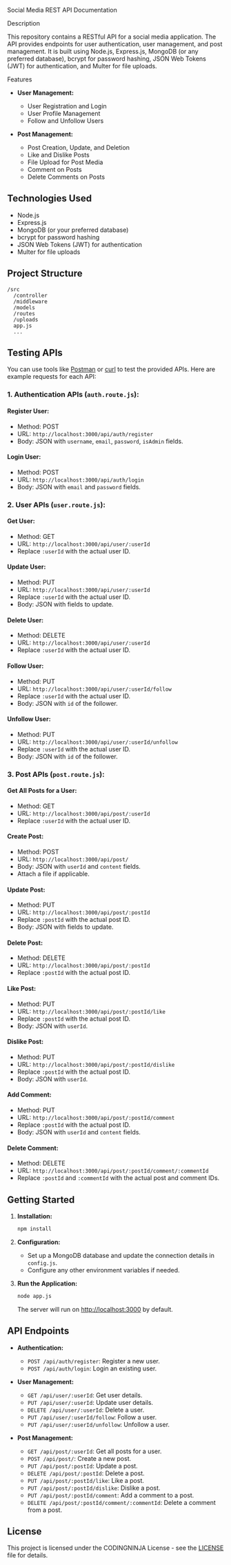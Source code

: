  Social Media REST API Documentation

Description

This repository contains a RESTful API for a social media application. The API provides endpoints for user authentication, user management, and post management. It is built using Node.js, Express.js, MongoDB (or any preferred database), bcrypt for password hashing, JSON Web Tokens (JWT) for authentication, and Multer for file uploads.

Features

- **User Management:**
  - User Registration and Login
  - User Profile Management
  - Follow and Unfollow Users

- **Post Management:**
  - Post Creation, Update, and Deletion
  - Like and Dislike Posts
  - File Upload for Post Media
  - Comment on Posts
  - Delete Comments on Posts

## Technologies Used

- Node.js
- Express.js
- MongoDB (or your preferred database)
- bcrypt for password hashing
- JSON Web Tokens (JWT) for authentication
- Multer for file uploads

## Project Structure

```
/src
  /controller
  /middleware
  /models
  /routes
  /uploads
  app.js
  ...
```

## Testing APIs

You can use tools like [Postman](https://www.postman.com/) or [curl](https://curl.se/) to test the provided APIs. Here are example requests for each API:

### 1. Authentication APIs (`auth.route.js`):

#### Register User:
- Method: POST
- URL: `http://localhost:3000/api/auth/register`
- Body: JSON with `username`, `email`, `password`, `isAdmin` fields.

#### Login User:
- Method: POST
- URL: `http://localhost:3000/api/auth/login`
- Body: JSON with `email` and `password` fields.

### 2. User APIs (`user.route.js`):

#### Get User:
- Method: GET
- URL: `http://localhost:3000/api/user/:userId`
- Replace `:userId` with the actual user ID.

#### Update User:
- Method: PUT
- URL: `http://localhost:3000/api/user/:userId`
- Replace `:userId` with the actual user ID.
- Body: JSON with fields to update.

#### Delete User:
- Method: DELETE
- URL: `http://localhost:3000/api/user/:userId`
- Replace `:userId` with the actual user ID.

#### Follow User:
- Method: PUT
- URL: `http://localhost:3000/api/user/:userId/follow`
- Replace `:userId` with the actual user ID.
- Body: JSON with `id` of the follower.

#### Unfollow User:
- Method: PUT
- URL: `http://localhost:3000/api/user/:userId/unfollow`
- Replace `:userId` with the actual user ID.
- Body: JSON with `id` of the follower.

### 3. Post APIs (`post.route.js`):

#### Get All Posts for a User:
- Method: GET
- URL: `http://localhost:3000/api/post/:userId`
- Replace `:userId` with the actual user ID.

#### Create Post:
- Method: POST
- URL: `http://localhost:3000/api/post/`
- Body: JSON with `userId` and `content` fields.
- Attach a file if applicable.

#### Update Post:
- Method: PUT
- URL: `http://localhost:3000/api/post/:postId`
- Replace `:postId` with the actual post ID.
- Body: JSON with fields to update.

#### Delete Post:
- Method: DELETE
- URL: `http://localhost:3000/api/post/:postId`
- Replace `:postId` with the actual post ID.

#### Like Post:
- Method: PUT
- URL: `http://localhost:3000/api/post/:postId/like`
- Replace `:postId` with the actual post ID.
- Body: JSON with `userId`.

#### Dislike Post:
- Method: PUT
- URL: `http://localhost:3000/api/post/:postId/dislike`
- Replace `:postId` with the actual post ID.
- Body: JSON with `userId`.

#### Add Comment:
- Method: PUT
- URL: `http://localhost:3000/api/post/:postId/comment`
- Replace `:postId` with the actual post ID.
- Body: JSON with `userId` and `content` fields.

#### Delete Comment:
- Method: DELETE
- URL: `http://localhost:3000/api/post/:postId/comment/:commentId`
- Replace `:postId` and `:commentId` with the actual post and comment IDs.

## Getting Started

1. **Installation:**

   ```bash
   npm install
   ```

2. **Configuration:**

   - Set up a MongoDB database and update the connection details in `config.js`.
   - Configure any other environment variables if needed.

3. **Run the Application:**

   ```bash
   node app.js
   ```

   The server will run on [http://localhost:3000](http://localhost:3000) by default.

## API Endpoints

- **Authentication:**
  - `POST /api/auth/register`: Register a new user.
  - `POST /api/auth/login`: Login an existing user.

- **User Management:**
  - `GET /api/user/:userId`: Get user details.
  - `PUT /api/user/:userId`: Update user details.
  - `DELETE /api/user/:userId`: Delete a user.
  - `PUT /api/user/:userId/follow`: Follow a user.
  - `PUT /api/user/:userId/unfollow`: Unfollow a user.

- **Post Management:**
  - `GET /api/post/:userId`: Get all posts for a user.
  - `POST /api/post/`: Create a new post.
  - `PUT /api/post/:postId`: Update a post.
  - `DELETE /api/post/:postId`: Delete a post.
  - `PUT /api/post/:postId/like`: Like a post.
  - `PUT /api/post/:postId/dislike`: Dislike a post.
  - `PUT /api/post/:postId/comment`: Add a comment to a post.
  - `DELETE /api/post/:postId/comment/:commentId`: Delete a comment from a post.

## License

This project is licensed under the CODINGNINJA License - see the [LICENSE](LICENSE) file for details.
